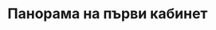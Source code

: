 ---
layout: panorama
parent: '/projects/public/doctors-offices'
image: 'http://hub.acherno.com/svn/doctor/Site/Panorami/Dimov_Kabinet_01_Panorama_01_N.jpg'
title: 'Панорама на първи кабинет'
sitemap: false
---